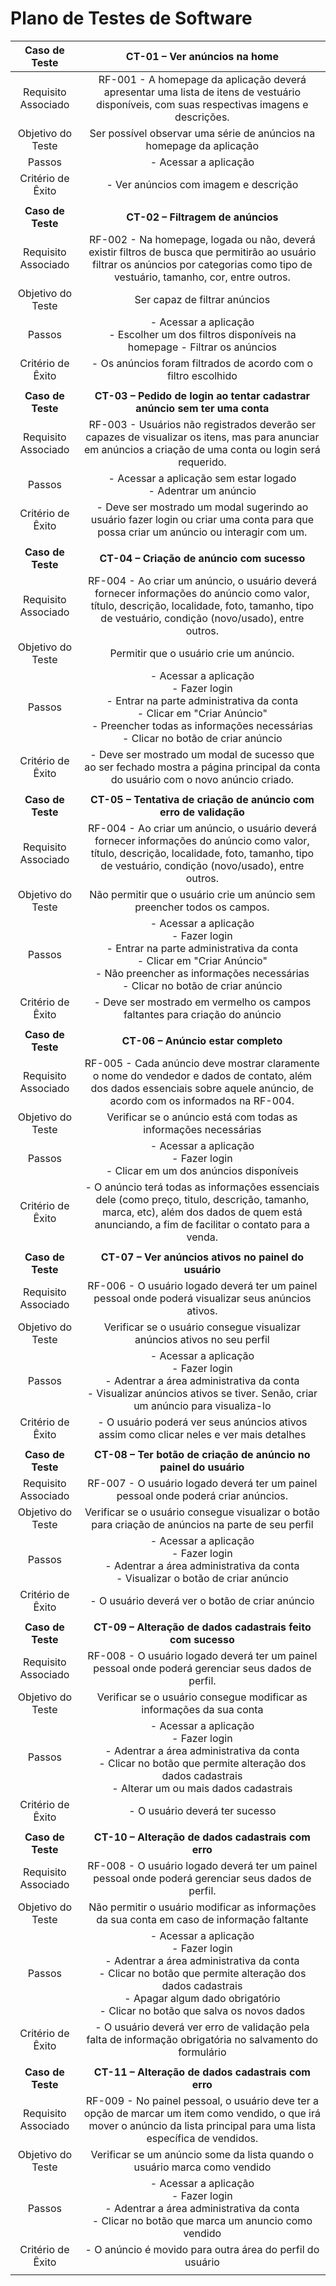 # Plano de Testes de Software
 
| **Caso de Teste** 	| **CT-01 – Ver anúncios na home** 	|
|:---:	|:---:	|
|	Requisito Associado 	| 	RF-001 - A homepage da aplicação deverá apresentar uma lista de itens de vestuário disponíveis, com suas respectivas imagens e descrições. |
| Objetivo do Teste 	| Ser possível observar uma série de anúncios na homepage da aplicação |
| Passos 	| - Acessar a aplicação |
|Critério de Êxito | - Ver anúncios com imagem e descrição |
|  	|  	|
| **Caso de Teste** 	| **CT-02 – Filtragem de anúncios**	|
|Requisito Associado | RF-002	- Na homepage, logada ou não, deverá existir filtros de busca que permitirão ao usuário filtrar os anúncios por categorias como tipo de vestuário, tamanho, cor, entre outros. |
| Objetivo do Teste 	| Ser capaz de filtrar anúncios |
| Passos 	| - Acessar a aplicação <br> - Escolher um dos filtros disponíveis na homepage - Filtrar os anúncios |
|Critério de Êxito | - Os anúncios foram filtrados de acordo com o filtro escolhido |
|  	|  	|
| **Caso de Teste** 	| **CT-03 – Pedido de login ao tentar cadastrar anúncio sem ter uma conta**	|
|Requisito Associado | RF-003	- Usuários não registrados deverão ser capazes de visualizar os itens, mas para anunciar em anúncios a criação de uma conta ou login será requerido. |
| Passos 	| - Acessar a aplicação sem estar logado<br> - Adentrar um anúncio<br> |
|Critério de Êxito | - Deve ser mostrado um modal sugerindo ao usuário fazer login ou criar uma conta para que possa criar um anúncio ou interagir com um. |
|  	|  	|
| **Caso de Teste** 	| **CT-04 – Criação de anúncio com sucesso**	|
|Requisito Associado | RF-004	- Ao criar um anúncio, o usuário deverá fornecer informações do anúncio como valor, título, descrição, localidade, foto, tamanho, tipo de vestuário, condição (novo/usado), entre outros. |
| Objetivo do Teste 	| Permitir que o usuário crie um anúncio. |
| Passos 	| - Acessar a aplicação<br> - Fazer login<br> - Entrar na parte administrativa da conta<br> - Clicar em "Criar Anúncio"<br> - Preencher todas as informações necessárias<br> - Clicar no botão de criar anúncio<br> |
|Critério de Êxito | - Deve ser mostrado um modal de sucesso que ao ser fechado mostra a página principal da conta do usuário com o novo anúncio criado. |
|  	|  	|
| **Caso de Teste** 	| **CT-05 – Tentativa de criação de anúncio com erro de validação**	|
|Requisito Associado | RF-004	- Ao criar um anúncio, o usuário deverá fornecer informações do anúncio como valor, título, descrição, localidade, foto, tamanho, tipo de vestuário, condição (novo/usado), entre outros. |
| Objetivo do Teste 	| Não permitir que o usuário crie um anúncio sem preencher todos os campos. |
| Passos 	| - Acessar a aplicação<br> - Fazer login<br> - Entrar na parte administrativa da conta<br> - Clicar em "Criar Anúncio"<br> - Não preencher as informações necessárias<br> - Clicar no botão de criar anúncio<br> |
|Critério de Êxito | - Deve ser mostrado em vermelho os campos faltantes para criação do anúncio |
|  	|  	|
| **Caso de Teste** 	| **CT-06 – Anúncio estar completo**	|
|Requisito Associado | RF-005	- Cada anúncio deve mostrar claramente o nome do vendedor e dados de contato, além dos dados essenciais sobre aquele anúncio, de acordo com os informados na RF-004. |
| Objetivo do Teste 	| Verificar se o anúncio está com todas as informações necessárias |
| Passos 	| - Acessar a aplicação<br> - Fazer login<br> - Clicar em um dos anúncios disponíveis<br> |
|Critério de Êxito | - O anúncio terá todas as informações essenciais dele (como preço, titulo, descrição, tamanho, marca, etc), além dos dados de quem está anunciando, a fim de facilitar o contato para a venda. |
|  	|  	|
| **Caso de Teste** 	| **CT-07 – Ver anúncios ativos no painel do usuário**	|
|Requisito Associado | RF-006	- O usuário logado deverá ter um painel pessoal onde poderá visualizar seus anúncios ativos. |
| Objetivo do Teste 	| Verificar se o usuário consegue visualizar anúncios ativos no seu perfil|
| Passos 	| - Acessar a aplicação<br> - Fazer login<br> - Adentrar a área administrativa da conta<br> - Visualizar anúncios ativos se tiver. Senão, criar um anúncio para visualiza-lo<br> |
|Critério de Êxito | - O usuário poderá ver seus anúncios ativos assim como clicar neles e ver mais detalhes |
|  	|  	|
| **Caso de Teste** 	| **CT-08 – Ter botão de criação de anúncio no painel do usuário**	|
|Requisito Associado | RF-007	- O usuário logado deverá ter um painel pessoal onde poderá criar anúncios. |
| Objetivo do Teste 	| Verificar se o usuário consegue visualizar o botão para criação de anúncios na parte de seu perfil|
| Passos 	| - Acessar a aplicação<br> - Fazer login<br> - Adentrar a área administrativa da conta<br> - Visualizar o botão de criar anúncio<br> |
|Critério de Êxito | - O usuário deverá ver o botão de criar anúncio |
|  	|  	|
| **Caso de Teste** 	| **CT-09 – Alteração de dados cadastrais feito com sucesso**	|
|Requisito Associado | RF-008	- O usuário logado deverá ter um painel pessoal onde poderá gerenciar seus dados de perfil. |
| Objetivo do Teste 	| Verificar se o usuário consegue modificar as informações da sua conta|
| Passos 	| - Acessar a aplicação<br> - Fazer login<br> - Adentrar a área administrativa da conta<br> - Clicar no botão que permite alteração dos dados cadastrais<br> - Alterar um ou mais dados cadastrais<br> |
|Critério de Êxito | - O usuário deverá ter sucesso |
|  	|  	|
| **Caso de Teste** 	| **CT-10 – Alteração de dados cadastrais com erro**	|
|Requisito Associado | RF-008	- O usuário logado deverá ter um painel pessoal onde poderá gerenciar seus dados de perfil. |
| Objetivo do Teste 	| Não permitir o usuário modificar as informações da sua conta em caso de informação faltante |
| Passos 	| - Acessar a aplicação<br> - Fazer login<br> - Adentrar a área administrativa da conta<br> - Clicar no botão que permite alteração dos dados cadastrais<br> - Apagar algum dado obrigatório<br>- Clicar no botão que salva os novos dados<br> |
|Critério de Êxito | - O usuário deverá ver erro de validação pela falta de informação obrigatória no salvamento do formulário |
|  	|  	|
| **Caso de Teste** 	| **CT-11 – Alteração de dados cadastrais com erro**	|
|Requisito Associado | RF-009	- No painel pessoal, o usuário deve ter a opção de marcar um item como vendido, o que irá mover o anúncio da lista principal para uma lista específica de vendidos. |
| Objetivo do Teste 	| Verificar se um anúncio some da lista quando o usuário marca como vendido|
| Passos 	| - Acessar a aplicação<br> - Fazer login<br> - Adentrar a área administrativa da conta<br> - Clicar no botão que marca um anuncio como vendido<br> |
|Critério de Êxito | - O anúncio é movido para outra área do perfil do usuário |
|  	|  	|

